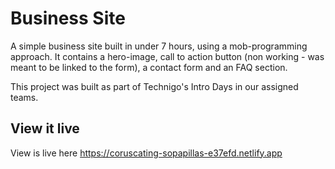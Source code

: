 # Business Site
A simple business site built in under 7 hours, using a mob-programming approach. 
It contains a hero-image, call to action button 
(non working - was meant to be linked to the form), 
a contact form and an FAQ section. 

This project was built as part of Technigo's Intro Days in our
assigned teams.    


## View it live
View is live here https://coruscating-sopapillas-e37efd.netlify.app
